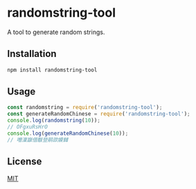 # randomstring-tool

A tool to generate random strings.

## Installation

```bash
npm install randomstring-tool
```

## Usage

```javascript
const randomstring = require('randomstring-tool');
const generateRandomChinese = require('randomstring-tool');
console.log(randomstring(10));
// OFgxuRsHrO
console.log(generateRandomChinese(10));
// 噆澟巐借黻登鹝欩嫫雠
```

## License

[MIT](https://choosealicense.com/licenses/mit/)
